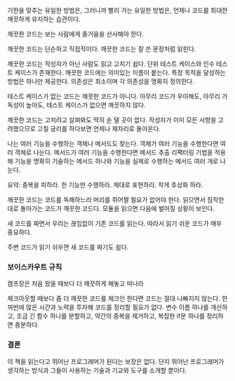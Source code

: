 기한을 맞추는 유일한 방법은, 그러니까 빨리 가는 유일한 방법은, 언제나 코드를 최대한 깨끗하게 유지하는 습관이다.

깨끗한 코드는 보는 사람에게 즐거움을 선사해야 한다.

깨끗한 코드는 단순하고 직접적이다. 깨끗한 코드는 잘 쓴 문장처럼 읽힌다. 

깨끗한 코드는 작성자가 아닌 사람도 읽고 고치기 쉽다. 단위 테스트 케이스와 인수 테스트 케이스가 존재한다. 깨끗한 코드에는 의미있는 이름이 붙는다. 특정 목적을 달성하는 방법은 하나만 제공한다. 의존성은 최소이며 각 의존성을 명확히 정의한다.

테스트 케이스가 없는 코드는 깨끗한 코드가 아니다. 아무리 코드가 우아해도, 아무리 가독성이 높아도, 테스트 케이스가 없으면 깨끗하지 않다.

깨끗한 코드는 고치려고 살펴봐도 딱히 손 댈 곳이 없다. 작성자가 이미 모든 사항을 고려했으므로 고칠 궁리를 하다보면 언제나 제자리로 돌아온다.

나는 여러 기능을 수행하는 객체나 메서드도 찾는다. 객체가 여러 기능을 수행한다면 여러 객체로 나눈다. 메서드가 여러 기능을 수행한다면 메서드 추출 리팩터링 기법을 적용해 기능을 명확히 기술하는 메서드 하나와 기능을 실제로 수행하는 메서드 여러 개로 나눈다.

요약: 중복을 피하라. 한 기능만 수행하라. 제대로 표현하라. 작게 추상화 하라.

깨끗한 코드는 코드를 독해하느라 머리를 쥐어짤 필요가 없어야 한다. 읽으면서 짐작한 대로 돌아가는 코드가 깨끗한 코드다. 모듈을 읽으면 다음에 벌어질 상황이 보인다. 

새 코드를 짜면서 우리는 끊임없이 기존 코드를 읽는다. 따라서 읽기 쉬운 코드가 매우 중요하다.

주변 코드가 읽기 쉬우면 새 코드를 짜기도 쉽다. 

### 보이스카우트 규칙

캠프장은 처음 왔을 때보다 더 깨끗하게 해놓고 떠나라

체크아웃할 때보다 좀 더 깨끗한 코드를 체크인 한다면 코드는 절대 나빠지지 않는다. 한꺼번에 많은 시간과 노력을 투자해 코드를 정리할 필요가 없다. 변수 이름 하나를 개선하고, 조금 긴 함수 하나를 분할하고, 약간의 중복을 제거하고, 복잡한 if문 하나를 정리하면 충분하다.

### 결론

이 책을 읽는다고 뛰어난 프로그래머가 된다는 보장은 없다. 단지 뛰어난 프로그래머가 생각하는 방식과 그들이 사용하는 기술과 기교와 도구를 소개할 뿐이다.
